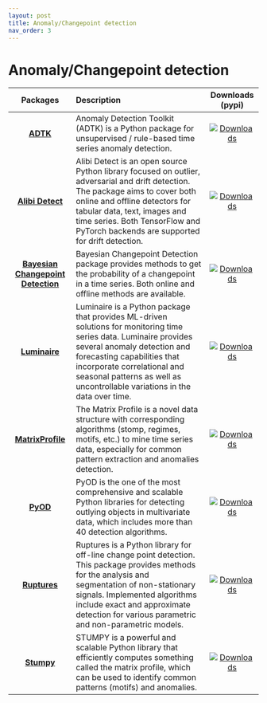 ```yaml
---
layout: post
title: Anomaly/Changepoint detection
nav_order: 3
---
```

# Anomaly/Changepoint detection


| Packages | Description | Downloads (pypi) |
|:--:|:--|:--:|
|              **[ADTK]**              | Anomaly Detection Toolkit (ADTK) is a Python package for unsupervised / rule-based time series anomaly detection.                                                                                                                                                                                                                                                                                                                                                              |                           [![Downloads](https://static.pepy.tech/badge/adtk)](https://pepy.tech/project/adtk)                           |
|          **[Alibi Detect]**          | Alibi Detect is an open source Python library focused on outlier, adversarial and drift detection. The package aims to cover both online and offline detectors for tabular data, text, images and time series. Both TensorFlow and PyTorch backends are supported for drift detection.                                                                                                                                                                                         |                   [![Downloads](https://static.pepy.tech/badge/alibi-detect)](https://pepy.tech/project/alibi-detect)                   |
| **[Bayesian Changepoint Detection]** | Bayesian Changepoint Detection package provides methods to get the probability of a changepoint in a time series. Both online and offline methods are available.                                                                                                                                                                                                                                                                                                               | [![Downloads](https://static.pepy.tech/badge/bayesian-changepoint-detection)](https://pepy.tech/project/bayesian-changepoint-detection) |
|           **[Luminaire]**            | Luminaire is a Python package that provides ML-driven solutions for monitoring time series data. Luminaire provides several anomaly detection and forecasting capabilities that incorporate correlational and seasonal patterns as well as uncontrollable variations in the data over time.                                                                                                                                                                                    |                      [![Downloads](https://static.pepy.tech/badge/luminaire)](https://pepy.tech/project/luminaire)                      |
|         **[MatrixProfile]**          | The Matrix Profile is a novel data structure with corresponding algorithms (stomp, regimes, motifs, etc.) to mine time series data, especially for common pattern extraction and anomalies detection.                                                                                                                                                                                                                                                                          |                  [![Downloads](https://static.pepy.tech/badge/matrixprofile)](https://pepy.tech/project/matrixprofile)                  |
|              **[PyOD]**              | PyOD is the one of the most comprehensive and scalable Python libraries for detecting outlying objects in multivariate data, which includes more than 40 detection algorithms.                                                                                                                                                                                                                                                                                                 |                           [![Downloads](https://static.pepy.tech/badge/pyod)](https://pepy.tech/project/pyod)                           |
|            **[Ruptures]**            | Ruptures is a Python library for off-line change point detection. This package provides methods for the analysis and segmentation of non-stationary signals. Implemented algorithms include exact and approximate detection for various parametric and non-parametric models.                                                                                                                                                                                                  |                       [![Downloads](https://static.pepy.tech/badge/ruptures)](https://pepy.tech/project/ruptures)                       |
|             **[Stumpy]**             | STUMPY is a powerful and scalable Python library that efficiently computes something called the matrix profile, which can be used to identify common patterns (motifs) and anomalies.                                                                                                                                                                                                                                                                                          |                         [![Downloads](https://static.pepy.tech/badge/stumpy)](https://pepy.tech/project/stumpy)                         |


[ADTK]: https://github.com/arundo/adtk
[Alibi Detect]: https://github.com/SeldonIO/alibi-detect
[Bayesian Changepoint Detection]: https://github.com/hildensia/bayesian_changepoint_detection
[Luminaire]: https://github.com/zillow/luminaire
[MatrixProfile]: https://github.com/matrix-profile-foundation/matrixprofile
[PyOD]: https://github.com/yzhao062/Pyod
[Ruptures]: https://github.com/deepcharles/ruptures
[Stumpy]: https://github.com/TDAmeritrade/stumpy





